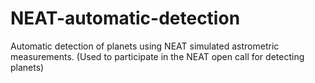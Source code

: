 NEAT-automatic-detection
========================

Automatic detection of planets using NEAT simulated astrometric measurements. (Used to participate in the NEAT open call for detecting planets)
